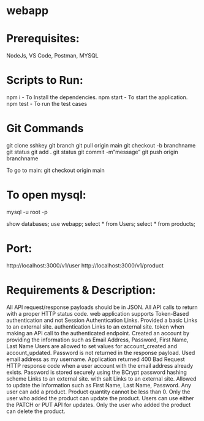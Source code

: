# webapp

# **Prerequisites**:  
NodeJs, VS Code, Postman, MYSQL

# **Scripts to Run:**
 npm i - To Install the dependencies.
 npm start - To start the application.
 npm test - To run the test cases


# **Git Commands**
git clone sshkey
git branch
git pull origin main
git checkout -b branchname
git status
git add .
git status
git commit -m”message”
git push origin branchname

To go to main:
git checkout origin main


# **To open mysql:**
mysql -u root -p

show databases;
use webapp;
select * from Users;
select * from products;

# **Port:**
http://localhost:3000/v1/user
http://localhost:3000/v1/product

# **Requirements & Description:**
All API request/response payloads should be in JSON.
All API calls to return with a proper HTTP status code.
web application supports Token-Based authentication and not Session Authentication Links.
Provided a basic Links to an external site. authentication Links to an external site. token when making an API call to the authenticated endpoint.
Created an account by providing the information such as Email Address, Password, First Name, Last Name
Users are allowed to set values for account_created and account_updated.
Password is not returned in the response payload. Used email address as my username.
Application returned 400 Bad Request HTTP response code when a user account with the email address already exists.
Password is stored securely using the BCrypt password hashing scheme Links to an external site. with salt Links to an external site.
Allowed to update the information such as First Name, Last Name, Password.
Any user can add a product.
Product quantity cannot be less than 0.
Only the user who added the product can update the product.
Users can use either the PATCH or PUT API for updates.
Only the user who added the product can delete the product.



